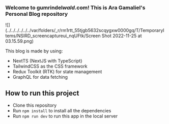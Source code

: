 ### Welcome to gumrindel*wald*.com! This is Ara Gamaliel's Personal Blog repository

![](../../../../../../var/folders/_r/rm1rtt_55tjgb5632scqygxw0000gq/T/TemporaryItems/NSIRD_screencaptureui_nqUFtk/Screen Shot 2022-11-25 at 03.15.59.png)

This blog is made by using:
- NextTS (NextJS with TypeScript)
- TailwindCSS as the CSS framework
- Redux Toolkit (RTK) for state management
- GraphQL for data fetching

## How to run this project
- Clone this repository
- Run `npm install` to install all the dependencies
- Run `npm run dev` to run this app in the local server